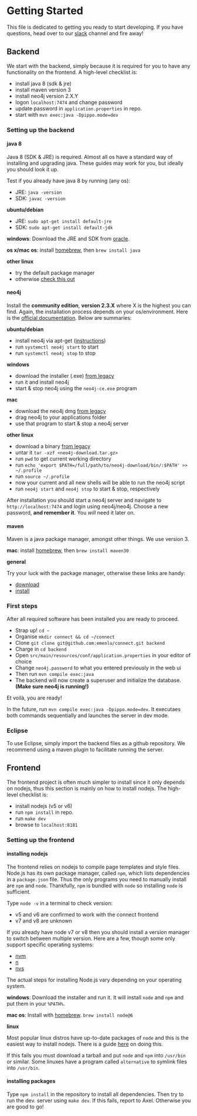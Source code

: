 Getting Started
===============

This file is dedicated to getting you ready to start developing. If you have questions, head over to our [slack](https://serp-group.slack.com) channel and fire away! 

## Backend

We start with the backend, simply because it is required for you to have any functionality on the frontend. A high-level checklist is:

 - install java 8 (sdk & jre)
 - install maven version 3
 - install neo4j version 2.X.Y
 - logon `localhost:7474` and change password
 - update password in `application.properties` in repo.
 - start with `mvn exec:java -Dpippo.mode=dev`

### Setting up the backend

#### java 8
Java 8 (SDK & JRE) is required. Almost all os have a standard way of installing and upgrading java. These guides may work for you, but ideally you should look it up.

Test if you already have java 8 by running (any os):
 - JRE: `java -version`
 - SDK: `javac -version`

**ubuntu/debian**
 - JRE: `sudo apt-get install default-jre`
 - SDK: `sudo apt-get install default-jdk`

**windows**: Download the JRE and SDK from [oracle](http://www.oracle.com/technetwork/java/javase/downloads/index.html).

**os x/mac os**: install [homebrew](https://brew.sh/), then `brew install java`

**other linux**
 - try the default package manager
 - otherwise [check this out](http://openjdk.java.net/install/)

#### neo4j
Install the **community edition**, **version 2.3.X** where X is the highest you can find. Again, the installation process depends on your os/environment. Here is the [official documentation](https://neo4j.com/docs/operations-manual/current/installation/). Below are summaries:

**ubuntu/debian**
 - install neo4j via apt-get ([instructions](https://neo4j.com/docs/operations-manual/current/installation/linux/debian/?_ga=2.52622504.107982304.1527148038-1465239262.1527148038))
 - run `systemctl neo4j start` to start
 - run `systemctl neo4j stop` to stop

**windows**
 - download the installer (.exe) [from legacy](https://neo4j.com/download/other-releases/)
 - run it and install neo4j
 - start & stop neo4j using the `neo4j-ce.exe` program

**mac**
 - download the neo4j dmg [from legacy](https://neo4j.com/download/other-releases/)
 - drag neo4j to your applications folder
 - use that program to start & stop a neo4j server

**other linux**
 - download a binary [from legacy](https://neo4j.com/download/other-releases/)
 - untar it `tar -xzf <neo4j-download.tar.gz>`
 - run `pwd` to get current working directory
 - run `echo 'export $PATH=/full/path/to/neo4j-download/bin/:$PATH' >> ~/.profile`
 - run `source ~/.profile`
 - now your current and all new shells will be able to run the neo4j script
 - run `neo4j start` and `neo4j stop` to start & stop, respectively

After installation you should start a neo4j server and navigate to `http://localhost:7474` and login using neo4j/neo4j. Choose a new password, **and remember it**. You _will_ need it later on.

#### maven
Maven is a java package manager, amongst other things. We use version 3.

**mac**: install [homebrew](https://brew.sh/), then `brew install maven30`

**general**

Try your luck with the package manager, otherwise these links are handy:
 - [download](https://maven.apache.org/download.cgi)
 - [install](https://maven.apache.org/install.html)

### First steps

After all required software has been installed you are ready to proceed.

 - Strap up! `cd ~`
 - Organise `mkdir connect && cd ~/connect`
 - Clone `git clone git@github.com:emenlu/connect.git backend`
 - Charge in `cd backend`
 - Open `src/main/resources/conf/application.properties` in your editor of choice
 - Change `neo4j.password` to what you entered previously in the web ui
 - Then run `mvn compile exec:java`
 - The backend will now create a superuser and initialize the database. **(Make sure neo4j is running!)**

Et voilà, you are ready!

In the future, run `mvn compile exec:java -Dpippo.mode=dev`. It executaes both commands sequentially and launches the server in dev mode.

### Eclipse
To use Eclipse, simply import the backend files as a github repository. We recommend using a maven plugin to facilitate running the server.

## Frontend

The frontend project is often much simpler to install since it only depends on nodejs, thus this section is mainly on how to install nodejs. The high-level checklist is:

 - install nodejs (v5 or v6)
 - run `npm install` in repo.
 - run `make dev`
 - browse to `localhost:8181`

### Setting up the frontend

#### installing nodejs

The frontend relies on nodejs to compile page templates and style files. Node.js has its own package manager, called `npm`, which lists dependencies in a `package.json` file. Thus the only programs you need to manually install are `npm` and `node`. Thankfully, `npm` is bundled with `node` so installing `node` is sufficient.

Type `node -v` in a terminal to check version:
 - v5 and v6 are confirmed to work with the connect frontend
 - v7 and v8 are unknown

If you already have node v7 or v8 then you should install a version manager to switch between multiple version. Here are a few, though some only support specific operating systems:
 - [nvm](https://github.com/creationix/nvm)
 - [n](https://github.com/tj/n)
 - [nvs](https://github.com/jasongin/nvs)

The actual steps for installing Node.js vary depending on your operating system.

**windows**: Download the installer and run it. It will install `node` and `npm` and put them in your `%PATH%`.

**mac os**: Install with [homebrew](https://brew.sh). `brew install node@6`

**linux**

Most popular linux distros have up-to-date packages of `node` and this is the easiest way to install nodejs. There is a guide [here](https://nodejs.org/en/download/package-manager/) on doing this.

If this fails you must download a tarball and put `node` and `npm` into `/usr/bin` or similar. Some linuxes have a program called `alternative` to symlink files into `/usr/bin`.

#### installing packages

Type `npm install` in the repository to install all dependencies. Then try to run the dev. server using `make dev`. If this fails, report to Axel. Otherwise you are good to go!


